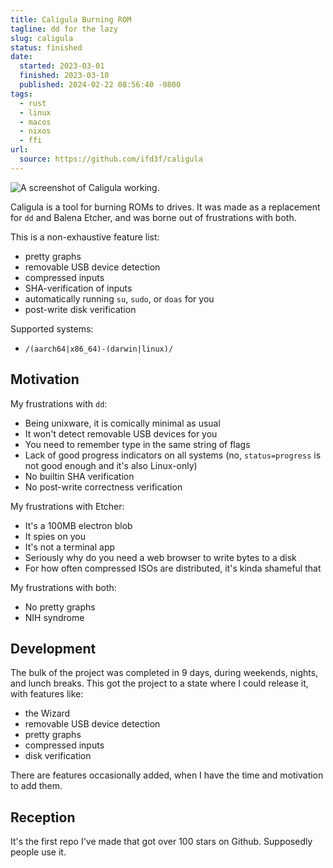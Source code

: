 ```yaml
---
title: Caligula Burning ROM
tagline: dd for the lazy
slug: caligula
status: finished
date:
  started: 2023-03-01
  finished: 2023-03-10
  published: 2024-02-22 08:56:40 -0800
tags:
  - rust
  - linux
  - macos
  - nixos
  - ffi
url:
  source: https://github.com/ifd3f/caligula
---
```


![A screenshot of Caligula working.](https://github.com/ifd3f/caligula/blob/main/images/verifying.png)

Caligula is a tool for burning ROMs to drives. It was made as a replacement for
`dd` and Balena Etcher, and was borne out of frustrations with both.

This is a non-exhaustive feature list:

- pretty graphs
- removable USB device detection
- compressed inputs
- SHA-verification of inputs
- automatically running `su`, `sudo`, or `doas` for you
- post-write disk verification

Supported systems:

- `/(aarch64|x86_64)-(darwin|linux)/`

## Motivation

My frustrations with `dd`:

- Being unixware, it is comically minimal as usual
- It won't detect removable USB devices for you
- You need to remember type in the same string of flags
- Lack of good progress indicators on all systems (no, `status=progress` is not
  good enough and it's also Linux-only)
- No builtin SHA verification
- No post-write correctness verification

My frustrations with Etcher:

- It's a 100MB electron blob
- It spies on you
- It's not a terminal app
- Seriously why do you need a web browser to write bytes to a disk
- For how often compressed ISOs are distributed, it's kinda shameful that

My frustrations with both:

- No pretty graphs
- NIH syndrome

## Development

The bulk of the project was completed in 9 days, during weekends, nights, and
lunch breaks. This got the project to a state where I could release it, with
features like:

- the Wizard
- removable USB device detection
- pretty graphs
- compressed inputs
- disk verification

There are features occasionally added, when I have the time and motivation to
add them.

## Reception

It's the first repo I've made that got over 100 stars on Github. Supposedly
people use it.
